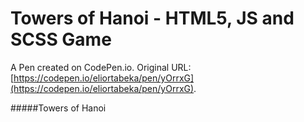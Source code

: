 # Towers of Hanoi -  HTML5, JS and SCSS Game

A Pen created on CodePen.io. Original URL: [https://codepen.io/eliortabeka/pen/yOrrxG](https://codepen.io/eliortabeka/pen/yOrrxG).

#####Towers of Hanoi